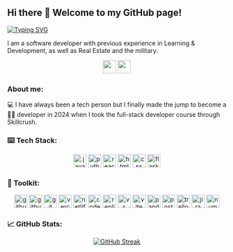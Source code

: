 ## Hi there 👋 Welcome to my GitHub page!

[![Typing SVG](https://readme-typing-svg.demolab.com?font=Fira+Code&duration=2000&pause=1000&width=435&lines=Front+end...;Back+end...;Full+Stack+Developer)](https://git.io/typing-svg)

I am a software developer with previous experience in Learning & Development, as well as Real Estate and the military.

<p align="center">
  <a href="https://www.linkedin.com/in/bryanhoyem" target="blank"><img src="https://github.com/user-attachments/assets/3c11c1f6-ee23-40ec-840c-8754e5d041e0" height=30 /></a>
  <a href="https://discord.com/channels/@bhoyem" target="blank"><img src="https://github.com/user-attachments/assets/9f8dfe59-6c76-474a-b368-dfc174bd7ad2" height=30 /></a>

</p>

### About me:

💻 I have always been a tech person but I finally made the jump to become a <br>
👨‍💻 developer in 2024 when I took the full-stack developer course through Skillcrush.

### ⌨️ Tech Stack:
<p align="center">
  <img src="https://img.shields.io/badge/JavaScript-323330?style=for-the-badge&logo=javascript&logoColor=F7DF1E" height=30 alt="javascript" />
  <img src="https://img.shields.io/badge/Python-FFD43B?style=for-the-badge&logo=python&logoColor=blue" height=30 alt="python programming language" />
  <img src="https://img.shields.io/badge/React-20232A?style=for-the-badge&logo=react&logoColor=61DAFB" height = 30 alt="react.js" />
  <img src="https://img.shields.io/badge/HTML5-E34F26?style=for-the-badge&logo=html5&logoColor=white" height = 30 alt="html 5" />
  <img src="https://img.shields.io/badge/CSS3-1572B6?style=for-the-badge&logo=css3&logoColor=white" height = 30 alt="css" />
  <img src="https://img.shields.io/badge/Flask-000000?style=for-the-badge&logo=flask&logoColor=white" height = 30 alt="flask"/>
</p>

### 🧰 Toolkit:

<p align="center">
  <img src="https://img.shields.io/badge/GitHub-100000?style=for-the-badge&logo=github&logoColor=white" height=30 alt="github" />
  <img src="https://img.shields.io/badge/GitHub%20Pages-222222?style=for-the-badge&logo=github%20Pages&logoColor=white" height = 30 alt="github pages" />
  <img src="https://img.shields.io/badge/GIT-E44C30?style=for-the-badge&logo=git&logoColor=white" height = 30 alt="git" />
  <img src="https://img.shields.io/badge/Vercel-000000?style=for-the-badge&logo=vercel&logoColor=white" height = 30 alt="vercel" />
  <img src="https://img.shields.io/badge/Netlify-00C7B7?style=for-the-badge&logo=netlify&logoColor=white" height = 30 alt = "netlify" />
  <img src="https://img.shields.io/badge/Codesandbox-000000?style=for-the-badge&logo=CodeSandbox&logoColor=white" height = 30 alt="code sandbox" />
  <img src="https://img.shields.io/badge/replit-667881?style=for-the-badge&logo=replit&logoColor=white" height = 30 alt="replit" />
  <img src="https://img.shields.io/badge/VSCode-0078D4?style=for-the-badge&logo=visual%20studio%20code&logoColor=white" height=30 alt="vs code" />
  <img src="https://img.shields.io/badge/Vite-B73BFE?style=for-the-badge&logo=vite&logoColor=FFD62E" height=30 alt="vite" />
  <img src="https://img.shields.io/badge/Pandas-2C2D72?style=for-the-badge&logo=pandas&logoColor=white" height=30 alt="pandas" />
  <img src="https://img.shields.io/badge/Postman-FF6C37?style=for-the-badge&logo=Postman&logoColor=white" height=30 alt="postman" />
  <img src="https://img.shields.io/badge/Trello-0052CC?style=for-the-badge&logo=trello&logoColor=white" height=30 alt="trello" />
  <img src="https://img.shields.io/badge/Jira-0052CC?style=for-the-badge&logo=Jira&logoColor=white" height=30 alt="jira" />
  <img src="https://img.shields.io/badge/Numpy-777BB4?style=for-the-badge&logo=numpy&logoColor=white" height=30 alt="numpy" />
</p>

<p align="center">
   
</p>

### 📈 GitHub Stats:

<!--[![GitHub Streak](https://github-readme-streak-stats-self-five.vercel.app?user=bhoyem&theme=react)](https://git.io/streak-stats)-->

<p align="center">
  <a href="https://git.io/streak-stats"><img src="https://github-readme-streak-stats-self-five.vercel.app?user=bhoyem&theme=react" alt="GitHub Streak" /></a>
</p>

<!--
**bhoyem/bhoyem** is a ✨ _special_ ✨ repository because its `README.md` (this file) appears on your GitHub profile.

Here are some ideas to get you started:

- 🔭 I’m currently working on ...
- 🌱 I’m currently learning ...
- 👯 I’m looking to collaborate on ...
- 🤔 I’m looking for help with ...
- 💬 Ask me about ...
- 📫 How to reach me: ...
- 😄 Pronouns: ...
- ⚡ Fun fact: ...
-->
